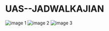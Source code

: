 # UAS--JADWALKAJIAN
![image 1](https://user-images.githubusercontent.com/63654909/87852719-b3c60880-c92e-11ea-9390-95d222617bc3.jpeg)
![image 2](https://user-images.githubusercontent.com/63654909/87852725-c17b8e00-c92e-11ea-8e0c-1ded56f9c3d6.jpeg)
![image 3](https://user-images.githubusercontent.com/63654909/87852727-c9d3c900-c92e-11ea-9b77-aaa055b3157e.jpeg)
